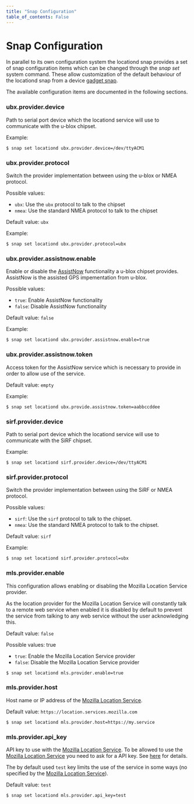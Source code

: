 ```yaml
---
title: "Snap Configuration"
table_of_contents: False
---
```


# Snap Configuration

In parallel to its own configuration system the locationd snap provides a set of
snap configuration items which can be changed through the *snap set* system
command. These allow customization of the default behaviour of the locationd snap
from a device [gadget snap](https://docs.ubuntu.com/core/en/reference/gadget).

The available configuration items are documented in the following sections.

### ubx.provider.device

Path to serial port device which the locationd service will use to
communicate with the u-blox chipset.

Example:

```
$ snap set locationd ubx.provider.device=/dev/ttyACM1
```

### ubx.provider.protocol

Switch the provider implementation between using the u-blox or NMEA
protocol.

Possible values:

 * `ubx`: Use the `ubx` protocol to talk to the chipset
 * `nmea`: Use the standard NMEA protocol to talk to the chipset

Default value: `ubx`

Example:

```
$ snap set locationd ubx.provider.protocol=ubx
```

### ubx.provider.assistnow.enable

Enable or disable the [AssistNow](https://www.u-blox.com/en/assistnow-lock-your-position-instantly)
functionality a u-blox chipset provides. AssistNow is the assisted GPS impementation from u-blox.

Possible values:

 * `true`: Enable AssistNow functionality
 * `false`: Disable AssistNow functionality

Default value: `false`

Example:

```
$ snap set locationd ubx.provider.assistnow.enable=true
```

### ubx.provider.assistnow.token

Access token for the AssistNow service which is necessary to provide in order
to allow use of the service.

Default value: `empty`

Example:

```
$ snap set locationd ubx.provide.assistnow.token=aabbccddee
```

### sirf.provider.device

Path to serial port device which the locationd service will use to
communicate with the SiRF chipset.

Example:

```
$ snap set locationd sirf.provider.device=/dev/ttyACM1
```

### sirf.provider.protocol

Switch the provider implementation between using the SiRF or NMEA
protocol.

Possible values:

 * `sirf`: Use the `sirf` protocol to talk to the chipset.
 * `nmea`: Use the standard NMEA protocol to talk to the chipset.

Default value: `sirf`

Example:

```
$ snap set locationd sirf.provider.protocol=ubx
```

### mls.provider.enable

This configuration allows enabling or disabling the Mozilla Location Service provider.

As the location provider for the Mozilla Location Service will constantly talk to
a remote web service when enabled it is disabled by default to prevent the service
from talking to any web service without the user acknowledging this.

Default value: `false`

Possible values:
true
 * `true`: Enable the Mozilla Location Service provider
 * `false`: Disable the Mozilla Location Service provider

```
$ snap set locationd mls.provider.enable=true
```

### mls.provider.host

Host name or IP address of the [Mozilla Location Service](https://location.services.mozilla.com/).

Default value: `https://location.services.mozilla.com`

```
$ snap set locationd mls.provider.host=https://my.service
```

### mls.provider.api_key

API key to use with the [Mozilla Location Service](https://location.services.mozilla.com/). To be
allowed to use the [Mozilla Location Service](https://location.services.mozilla.com/) you need
to ask for a API key. See [here](https://location.services.mozilla.com/api) for details.

The by default used `test` key limits the use of the service in some ways (no specified
by the [Mozilla Location Service](https://location.services.mozilla.com/)).

Default value: `test`

```
$ snap set locationd mls.provider.api_key=test
```